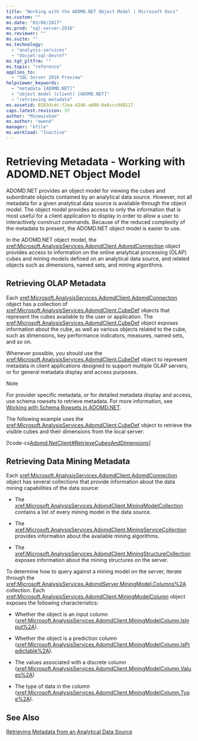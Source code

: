 ```yaml
---
title: "Working with the ADOMD.NET Object Model | Microsoft Docs"
ms.custom: ""
ms.date: "03/06/2017"
ms.prod: "sql-server-2016"
ms.reviewer: ""
ms.suite: ""
ms.technology: 
  - "analysis-services"
  - "docset-sql-devref"
ms.tgt_pltfrm: ""
ms.topic: "reference"
applies_to: 
  - "SQL Server 2016 Preview"
helpviewer_keywords: 
  - "metadata [ADOMD.NET]"
  - "object model (client) [ADOMD.NET]"
  - "retrieving metadata"
ms.assetid: 0183dcdc-f2ea-4246-ad00-6e8ccc9d8217
caps.latest.revision: 37
author: "Minewiskan"
ms.author: "owend"
manager: "kfile"
ms.workload: "Inactive"
---
```

# Retrieving Metadata - Working with ADOMD.NET Object Model
  ADOMD.NET provides an object model for viewing the cubes and subordinate objects contained by an analytical data source. However, not all metadata for a given analytical data source is available through the object model. The object model provides access to only the information that is most useful for a client application to display in order to allow a user to interactively construct commands. Because of the reduced complexity of the metadata to present, the ADOMD.NET object model is easier to use.  
  
 In the ADOMD.NET object model, the <xref:Microsoft.AnalysisServices.AdomdClient.AdomdConnection> object provides access to information on the online analytical processing (OLAP) cubes and mining models defined on an analytical data source, and related objects such as dimensions, named sets, and mining algorithms.  
  
## Retrieving OLAP Metadata  
 Each <xref:Microsoft.AnalysisServices.AdomdClient.AdomdConnection> object has a collection of <xref:Microsoft.AnalysisServices.AdomdClient.CubeDef> objects that represent the cubes available to the user or application. The <xref:Microsoft.AnalysisServices.AdomdClient.CubeDef> object exposes information about the cube, as well as various objects related to the cube, such as dimensions, key performance indicators, measures, named sets, and so on.  
  
 Whenever possible, you should use the <xref:Microsoft.AnalysisServices.AdomdClient.CubeDef> object to represent metadata in client applications designed to support multiple OLAP servers, or for general metadata display and access purposes.  
  
> [!NOTE]  
>  For provider specific metadata, or for detailed metadata display and access, use schema rowsets to retrieve metadata. For more information, see [Working with Schema Rowsets in ADOMD.NET](../../analysis-services/multidimensional-models-adomd-net-client/retrieving-metadata-working-with-schema-rowsets.md).  
  
 The following example uses the <xref:Microsoft.AnalysisServices.AdomdClient.CubeDef> object to retrieve the visible cubes and their dimensions from the local server:  
  
 [!code-cs[Adomd.NetClient#RetrieveCubesAndDimensions](../../analysis-services/multidimensional-models-adomd-net-client/codesnippet/csharp/retrieving-metadata-work_1_1.cs)]  
  
## Retrieving Data Mining Metadata  
 Each <xref:Microsoft.AnalysisServices.AdomdClient.AdomdConnection> object has several collections that provide information about the data mining capabilities of the data source:  
  
-   The <xref:Microsoft.AnalysisServices.AdomdClient.MiningModelCollection> contains a list of every mining model in the data source.  
  
-   The <xref:Microsoft.AnalysisServices.AdomdClient.MiningServiceCollection> provides information about the available mining algorithms.  
  
-   The <xref:Microsoft.AnalysisServices.AdomdClient.MiningStructureCollection> exposes information about the mining structures on the server.  
  
 To determine how to query against a mining model on the server, iterate through the <xref:Microsoft.AnalysisServices.AdomdServer.MiningModel.Columns%2A> collection. Each <xref:Microsoft.AnalysisServices.AdomdClient.MiningModelColumn> object exposes the following characteristics:  
  
-   Whether the object is an input column (<xref:Microsoft.AnalysisServices.AdomdClient.MiningModelColumn.IsInput%2A>).  
  
-   Whether the object is a prediction column (<xref:Microsoft.AnalysisServices.AdomdClient.MiningModelColumn.IsPredictable%2A>).  
  
-   The values associated with a discrete column (<xref:Microsoft.AnalysisServices.AdomdClient.MiningModelColumn.Values%2A>)  
  
-   The type of data in the column (<xref:Microsoft.AnalysisServices.AdomdClient.MiningModelColumn.Type%2A>).  
  
## See Also  
 [Retrieving Metadata from an Analytical Data Source](../../analysis-services/multidimensional-models-adomd-net-client/retrieving-metadata-from-an-analytical-data-source.md)  
  
  
